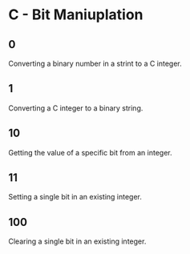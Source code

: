 # C - Bit Maniuplation

## 0
Converting a binary number in a strint to a C integer.

## 1
Converting a C integer to a binary string.

## 10
Getting the value of a specific bit from an integer.

## 11
Setting a single bit in an existing integer.

## 100
Clearing a single bit in an existing integer.
